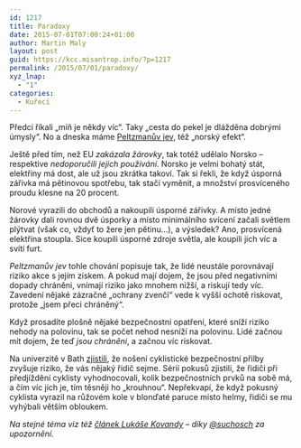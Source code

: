 ```yaml
---
id: 1217
title: Paradoxy
date: 2015-07-01T07:00:24+01:00
author: Martin Maly
layout: post
guid: https://kcc.misantrop.info/?p=1217
permalink: /2015/07/01/paradoxy/
xyz_lnap:
  - "1"
categories:
  - Kuřecí
---
```

Předci říkali &#8222;míň je někdy víc&#8220;. Taky &#8222;cesta do pekel je dlážděna dobrými úmysly&#8220;. No a dneska máme [Peltzmanův jev](https://en.wikipedia.org/wiki/Risk_compensation), též &#8222;norský efekt&#8220;.

Ještě před tím, než EU _zakázala žárovky_, tak totéž udělalo Norsko &#8211; respektive _nedoporučili jejich používání_. Norsko je velmi bohatý stát, elektřiny má dost, ale už jsou zkrátka takoví. Tak si řekli, že když úsporná zářivka má pětinovou spotřebu, tak stačí vyměnit, a množství prosvíceného proudu klesne na 20 procent.

Norové vyrazili do obchodů a nakoupili úsporné zářivky. A místo jedné žárovky dali rovnou dvě úsporky a místo minimálního svícení začali světlem plýtvat (však co, vždyť to žere jen pětinu&#8230;), a výsledek? Ano, prosvícená elektřina stoupla. Sice koupili úsporné zdroje světla, ale koupili jich víc a svítí furt.

_Peltzmanův jev_ tohle chování popisuje tak, že lidé neustále porovnávají riziko akce s jejím ziskem. A pokud mají dojem, že jsou před negativními dopady chráněni, vnímají riziko jako mnohem nižší, a riskují tedy víc. Zavedení nějaké zázračné &#8222;ochrany zvenčí&#8220; vede k vyšší ochotě riskovat, protože &#8222;jsem přeci chráněný&#8220;.

Když prosadíte plošně nějaké bezpečnostní opatření, které sníží riziko nehody na polovinu, tak se počet nehod nesníží na polovinu. Lidé začnou mít dojem, že teď _jsou chráněni_, a začnou víc riskovat.

Na univerzitě v Bath [zjistili](https://www.bath.ac.uk/news/articles/archive/overtaking110906.html), že nošení cyklistické bezpečnostní přilby zvyšuje riziko, že vás nějaký řidič sejme. Sérií pokusů zjistili, že řidiči při předjíždění cyklisty vyhodnocovali, kolik bezpečnostních prvků na sobě má, a čím víc jich je, tím těsněji ho &#8222;krouhnou&#8220;. Nepřekvapí, že když pokusný cyklista vyrazil na růžovém kole v blonďaté paruce místo helmy, řidiči se mu vyhýbali větším obloukem.

_Na stejné téma viz též [článek Lukáše Kovandy](https://kovanda.blog.tyden.cz/clanky/3162/jak-klamou-fast-foody-aniz-o-tom-vite-aniz-o-tom-vi.html) &#8211; díky [@suchosch](https://twitter.com/suchosch) za upozornění._